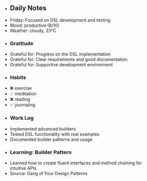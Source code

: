 - ## Daily Notes
- Friday: Focused on DSL development and testing
- Mood: productive (8/10)
- Weather: cloudy, 23°C
- ### Gratitude
- Grateful for: Progress on the DSL implementation
- Grateful for: Clear requirements and good documentation
- Grateful for: Supportive development environment
- ### Habits
- ❌ exercise
- ✅ meditation
- ❌ reading
- ✅ journaling
- ### Work Log
- Implemented advanced builders
- Tested DSL functionality with real examples
- Documented builder patterns and usage
- ### Learning: Builder Pattern
- Learned how to create fluent interfaces and method chaining for intuitive APIs
- Source: Gang of Four Design Patterns